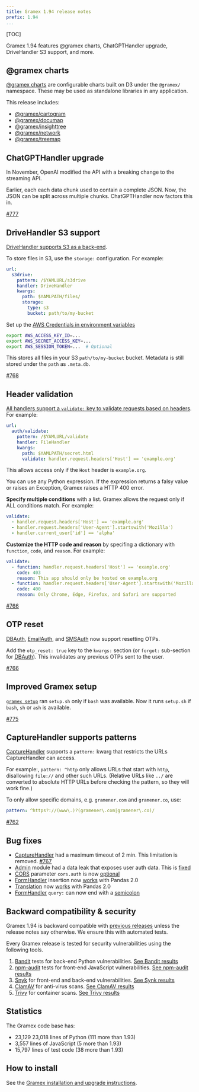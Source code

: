 ```yaml
---
title: Gramex 1.94 release notes
prefix: 1.94
...
```


[TOC]

Gramex 1.94 features @gramex charts, ChatGPTHandler upgrade, DriveHandler S3 support, and more.

## @gramex charts

[@gramex charts](../../charts/) are configurable charts built on D3 under the `@gramex/` namespace.
These may be used as standalone libraries in any application.

This release includes:

- [@gramex/cartogram](https://gramener.com/gramex-cartogram/)
- [@gramex/documap](https://gramener.com/gramex-documap/)
- [@gramex/insighttree](https://gramener.com/insighttree/)
- [@gramex/network](https://gramener.com/gramex-network/)
- [@gramex/treemap](https://gramener.com/gramex-treemap/)

## ChatGPTHandler upgrade

In November, OpenAI modified the API with a breaking change to the streaming API.

Earlier, each each data chunk used to contain a complete JSON. Now, the JSON can be split across multiple chunks. ChatGPTHandler now factors this in.

[#777](https://github.com/gramener/gramex/issues/777)

## DriveHandler S3 support

[DriveHandler supports S3 as a back-end](../../drivehandler/#s3-storage).

To store files in S3, use the `storage:` configuration. For example:

```yaml
url:
  s3drive:
    pattern: /$YAMLURL/s3drive
    handler: DriveHandler
    kwargs:
      path: $YAMLPATH/files/
      storage:
        type: s3
        bucket: path/to/my-bucket
```

Set up the [AWS Credentials in environment variables](https://boto3.amazonaws.com/v1/documentation/api/latest/guide/credentials.html#environment-variables)

```bash
export AWS_ACCESS_KEY_ID=...
export AWS_SECRET_ACCESS_KEY=...
export AWS_SESSION_TOKEN=...  # Optional
```

This stores all files in your S3 `path/to/my-bucket` bucket. Metadata is still stored under the `path` as `.meta.db`.

[#768](https://github.com/gramener/gramex/issues/768)

## Header validation

[All handlers support a `validate:` key to validate requests based on headers](../../auth/#header-validation). For example:

```yaml
url:
  auth/validate:
    pattern: /$YAMLURL/validate
    handler: FileHandler
    kwargs:
      path: $YAMLPATH/secret.html
      validate: handler.request.headers['Host'] == 'example.org'
```

This allows access only if the `Host` header is `example.org`.

You can use any Python expression. If the expression returns a falsy value or raises an Exception, Gramex raises a HTTP 400 error.

**Specify multiple conditions** with a list. Gramex allows the request only if ALL conditions match. For example:

```yaml
validate:
  - handler.request.headers['Host'] == 'example.org'
  - handler.request.headers['User-Agent'].startswith('Mozilla')
  - handler.current_user['id'] == 'alpha'
```

**Customize the HTTP code and reason** by specifing a dictionary with `function`, `code`, and `reason`. For example:

```yaml
validate:
  - function: handler.request.headers['Host'] == 'example.org'
    code: 403
    reason: This app should only be hosted on example.org
  - function: handler.request.headers['User-Agent'].startswith('Mozilla')
    code: 400
    reason: Only Chrome, Edge, Firefox, and Safari are supported
```

[#766](https://github.com/gramener/gramex/issues/766)

## OTP reset

[DBAuth](../../auth/#database-auth), [EmailAuth](../../auth/#email-auth), and [SMSAuth](../../auth/#sms-auth) now support resetting OTPs.

Add the `otp_reset: true` key to the `kwargs:` section (or `forgot:` sub-section for [DBAuth](../../auth/#database-auth)).
This invalidates any previous OTPs sent to the user.

[#766](https://github.com/gramener/gramex/issues/766)

## Improved Gramex setup

[`gramex setup`](../../apps/#setting-up-apps) ran `setup.sh` only if `bash` was available. Now it runs `setup.sh` if `bash`, `sh` or `ash` is available.

[#775](https://github.com/gramener/gramex/issues/775)

## CaptureHandler supports patterns

[CaptureHandler](../../capturehandler/) supports a `pattern:` kwarg that restricts the URLs CaptureHandler can access.

For example:, `pattern: ^http` only allows URLs that start with `http`, disallowing `file://` and other such URLs. (Relative URLs like `../` are converted to absolute HTTP URLs before checking the pattern, so they will work fine.)

To only allow specific domains, e.g. `gramener.com` and `gramener.co`, use:

```yaml
pattern: ^https?://(www\.)?(gramener\.com|gramener\.co)/
```

[#762](https://github.com/gramener/gramex/issues/762)

## Bug fixes

- [CaptureHandler](../../capturehandler/) had a maximum timeout of 2 min. This limitation is removed. [#767](https://github.com/gramener/gramex/issues/767)
- [Admin](../../admin/) module had a data leak that exposes user auth data. This is [fixed](https://github.com/gramener/gramex/commit/15c2284e)
- [CORS](../../deploy/#cors) parameter `cors.auth` is now [optional](https://github.com/gramener/gramex/commit/c55e789d)
- [FormHandler](../../formhandler/) insertion now [works](https://github.com/gramener/gramex/commit/d71d525e) with Pandas 2.0
- [Translation](../../translate/) now [works](https://github.com/gramener/gramex/commit/adedc271) with Pandas 2.0
- [FormHandler](../../formhandler/) `query:` can now end with a [semicolon](https://github.com/gramener/gramex/commit/74b5315e)

## Backward compatibility & security

Gramex 1.94 is backward compatible with [previous releases](../) unless the release notes say otherwise.
We ensure this with automated tests.

Every Gramex release is tested for security vulnerabilities using the following tools.

1. [Bandit](https://bandit.readthedocs.io/) tests for back-end Python vulnerabilities.
   [See Bandit results](https://github.com/gramener/gramex/blob/master/reports/bandit.txt)
2. [npm-audit](https://docs.npmjs.com/cli/v6/commands/npm-audit) tests for front-end JavaScript vulnerabilities.
   [See npm-audit results](https://github.com/gramener/gramex/blob/master/reports/npm-audit.txt)
3. [Snyk](https://snyk.io/) for front-end and back-end vulnerabilities.
   [See Synk results](https://github.com/gramener/gramex/blob/master/reports/snyk.txt)
4. [ClamAV](https://www.clamav.net/) for anti-virus scans.
   [See ClamAV results](https://github.com/gramener/gramex/blob/master/reports/clamav.txt)
5. [Trivy](https://trivy.dev/) for container scans.
   [See Trivy results](https://github.com/gramener/gramex/blob/master/reports/trivy.txt)

## Statistics

The Gramex code base has:

- 23,129 23,018 lines of Python (111 more than 1.93)
- 3,557 lines of JavaScript (5 more than 1.93)
- 15,797 lines of test code (38 more than 1.93)

## How to install

See the [Gramex installation and upgrade instructions](../../install/).
